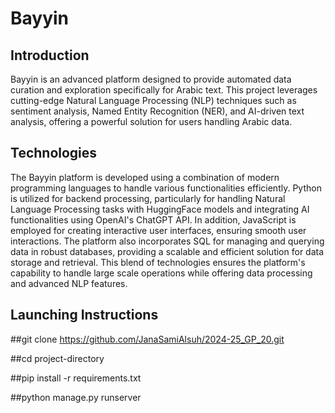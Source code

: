 
# Bayyin

## Introduction
Bayyin is an advanced platform designed to provide automated data curation and exploration specifically for Arabic text. This project leverages cutting-edge Natural Language Processing (NLP) techniques such as sentiment analysis, Named Entity Recognition (NER), and AI-driven text analysis, offering a powerful solution for users handling Arabic data. 




## Technologies 
The Bayyin platform is developed using a combination of modern programming languages to handle various functionalities efficiently. Python is utilized for backend processing, particularly for handling Natural Language Processing tasks with HuggingFace models and integrating AI functionalities using OpenAI's ChatGPT API. In addition, JavaScript is employed for creating interactive user interfaces, ensuring smooth user interactions. The platform also incorporates SQL for managing and querying data in robust databases, providing a scalable and efficient solution for data storage and retrieval. This blend of technologies ensures the platform's capability to handle large scale operations while offering data processing and advanced NLP features.

## Launching Instructions

##git clone https://github.com/JanaSamiAlsuh/2024-25_GP_20.git

##cd project-directory

##pip install -r requirements.txt

##python manage.py runserver


